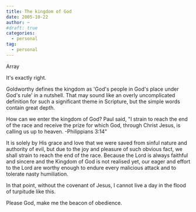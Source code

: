 ```yaml
---
title: The kingdom of God
date: 2005-10-22
author: ~
#draft: true
categories:
  - personal
tag:
  - personal
---
```




Array

It's exactly right.

Goldworthy defines the kingdom as 'God's people in God's place under God's rule' in a nutshell. 
That may sound like an overly uncomplicated definition for such a significant theme in Scripture, but the simple words contain great depth.

How can we enter the kingdom of God?
Paul said, "I strain to reach the end of the race and receive the prize for which God, through Christ Jesus, is calling us up to heaven. -Philippians 3:14" 

It is solely by His grace and love that we were saved from sinful nature and authority of evil, but due to the joy and pleasure of such obvious fact, we shall strain to reach the end of the race.
Because the Lord is always faithful and sincere and the Kingdom of God is not realised yet, our eager and effort to the Lord are worthy enough to endure every malicious attack and to tolerate nasty humiliation.

In that point, without the covenant of Jesus,
I cannot live a day in the flood of turpitude like this.

Please God,
make me the beacon of obedience.


 






